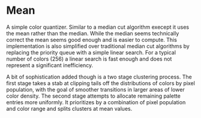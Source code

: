 Mean
====

A simple color quantizer.  Similar to a median cut algorithm execept it uses
the mean rather than the median.  While the median seems technically correct
the mean seems good enough and is easier to compute.  This implementation is
also simplified over traditional median cut algorithms by replacing the
priority queue with a simple linear search.  For a typical number of colors
(256) a linear search is fast enough and does not represent a significant
inefficiency.

A bit of sophistication added though is a two stage clustering process.
The first stage takes a stab at clipping tails off the distributions of colors
by pixel population, with the goal of smoother transitions in larger areas of
lower color density.  The second stage attempts to allocate remaining palette
entries more uniformly.  It prioritizes by a combination of pixel population
and color range and splits clusters at mean values.
